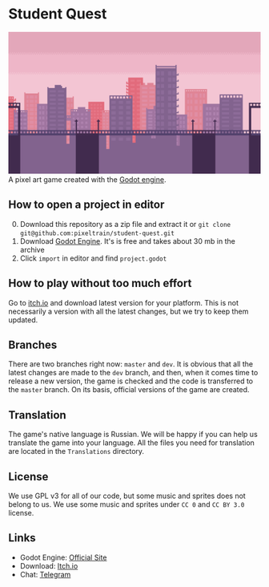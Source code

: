 # Student Quest
![Screenshot 1](Screenshots/City.png)
A pixel art game created with the [Godot engine](https://godotengine.org/).
## How to open a project in editor
0. Download this repository as a zip file and extract it or `git clone git@github.com:pixeltrain/student-quest.git`
1. Download [Godot Engine](https://godotengine.org/). It's is free and takes about 30 mb in the archive
2. Click `import` in editor and find `project.godot`
## How to play without too much effort
Go to [itch.io](https://pixeltrain.itch.io/student-quest) and download latest version for your platform. This is not necessarily a version with all the latest changes, but we try to keep them updated.
## Branches
There are two branches right now: `master` and `dev`. It is obvious that all the latest changes are made to the `dev` branch, and then, when it comes time to release a new version, the game is checked and the code is transferred to the `master` branch. On its basis, official versions of the game are created.
## Translation
The game's native language is Russian. We will be happy if you can help us translate the game into your language. All the files you need for translation are located in the `Translations` directory.
## License
We use GPL v3 for all of our code, but some music and sprites does not belong to us. We use some music and sprites under `CC 0` and `CC BY 3.0` license.
## Links
* Godot Engine: [Official Site](https://godotengine.org/)
* Download: [Itch.io](https://pixeltrain.itch.io/student-quest)
* Chat: [Telegram](https://t.me/student_quest)
